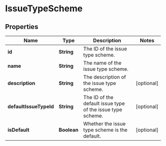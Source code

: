 # IssueTypeScheme

## Properties
Name | Type | Description | Notes
------------ | ------------- | ------------- | -------------
**id** | **String** | The ID of the issue type scheme. | 
**name** | **String** | The name of the issue type scheme. | 
**description** | **String** | The description of the issue type scheme. |  [optional]
**defaultIssueTypeId** | **String** | The ID of the default issue type of the issue type scheme. |  [optional]
**isDefault** | **Boolean** | Whether the issue type scheme is the default. |  [optional]
